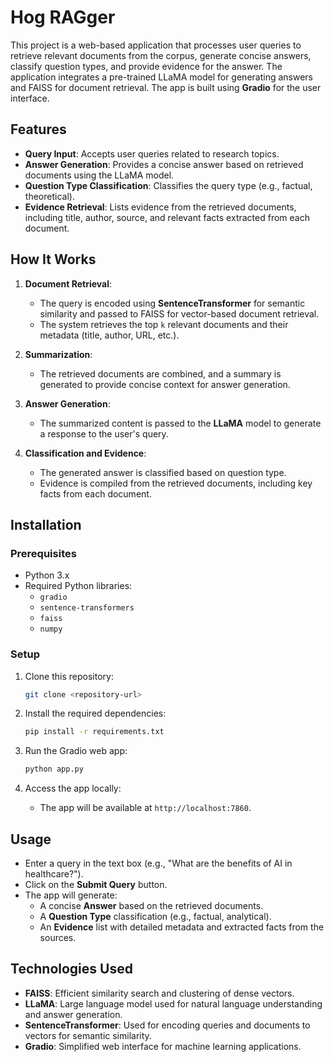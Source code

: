 # Hog RAGger

This project is a web-based application that processes user queries to retrieve relevant documents from the corpus, generate concise answers, classify question types, and provide evidence for the answer. The application integrates a pre-trained LLaMA model for generating answers and FAISS for document retrieval. The app is built using **Gradio** for the user interface.

## Features

- **Query Input**: Accepts user queries related to research topics.
- **Answer Generation**: Provides a concise answer based on retrieved documents using the LLaMA model.
- **Question Type Classification**: Classifies the query type (e.g., factual, theoretical).
- **Evidence Retrieval**: Lists evidence from the retrieved documents, including title, author, source, and relevant facts extracted from each document.

## How It Works

1. **Document Retrieval**: 
    - The query is encoded using **SentenceTransformer** for semantic similarity and passed to FAISS for vector-based document retrieval.
    - The system retrieves the top `k` relevant documents and their metadata (title, author, URL, etc.).
   
2. **Summarization**: 
    - The retrieved documents are combined, and a summary is generated to provide concise context for answer generation.
   
3. **Answer Generation**: 
    - The summarized content is passed to the **LLaMA** model to generate a response to the user's query.
   
4. **Classification and Evidence**: 
    - The generated answer is classified based on question type.
    - Evidence is compiled from the retrieved documents, including key facts from each document.

## Installation

### Prerequisites

- Python 3.x
- Required Python libraries:
  - `gradio`
  - `sentence-transformers`
  - `faiss`
  - `numpy`

### Setup

1. Clone this repository:
    ```bash
    git clone <repository-url>
    ```

2. Install the required dependencies:
    ```bash
    pip install -r requirements.txt
    ```

3. Run the Gradio web app:
    ```bash
    python app.py
    ```

4. Access the app locally:
    - The app will be available at `http://localhost:7860`.

## Usage

- Enter a query in the text box (e.g., "What are the benefits of AI in healthcare?").
- Click on the **Submit Query** button.
- The app will generate:
    - A concise **Answer** based on the retrieved documents.
    - A **Question Type** classification (e.g., factual, analytical).
    - An **Evidence** list with detailed metadata and extracted facts from the sources.


## Technologies Used

- **FAISS**: Efficient similarity search and clustering of dense vectors.
- **LLaMA**: Large language model used for natural language understanding and answer generation.
- **SentenceTransformer**: Used for encoding queries and documents to vectors for semantic similarity.
- **Gradio**: Simplified web interface for machine learning applications.




